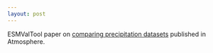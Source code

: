 ```yaml
---
layout: post
---
```


ESMValTool paper on
[comparing precipitation datasets](https://www.mdpi.com/2073-4433/12/11/1462)
published in Atmosphere.